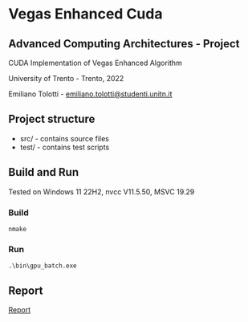 # **Vegas Enhanced Cuda**

## **Advanced Computing Architectures - Project**

CUDA Implementation of Vegas Enhanced Algorithm

University of Trento - Trento, 2022

Emiliano Tolotti - emiliano.tolotti@studenti.unitn.it

## **Project structure**

- src/ - contains source files
- test/ - contains test scripts

## **Build and Run**

Tested on Windows 11 22H2, nvcc V11.5.50, MSVC 19.29

### **Build**

    nmake

### **Run**

    .\bin\gpu_batch.exe

## **Report**

[Report](https://github.com/emiliantolo/vegas-enhanced-cuda/blob/main/report.pdf)
